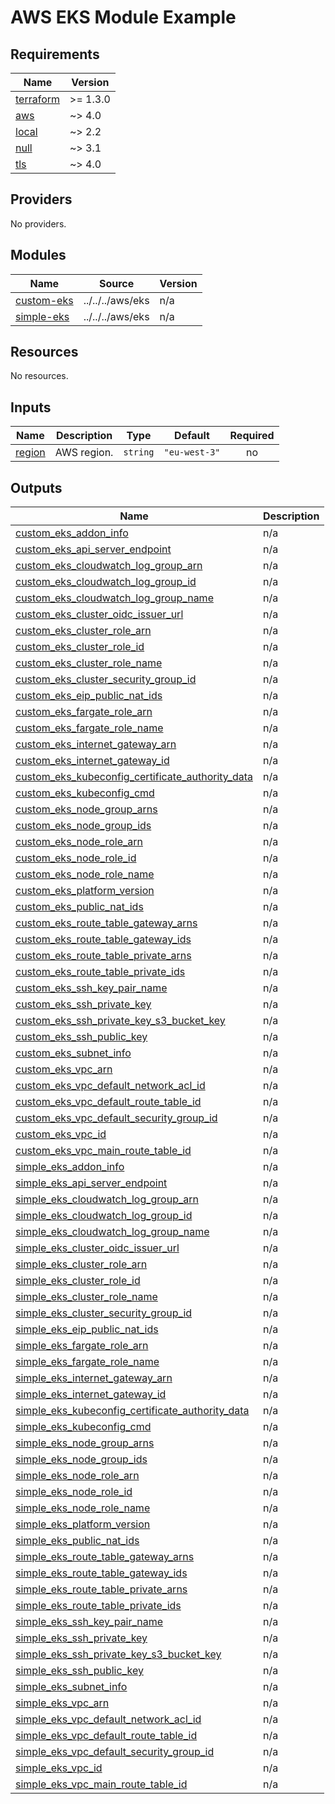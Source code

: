 # AWS EKS Module Example

<!-- BEGIN_TF_DOCS -->
## Requirements

| Name | Version |
|------|---------|
| <a name="requirement_terraform"></a> [terraform](#requirement\_terraform) | >= 1.3.0 |
| <a name="requirement_aws"></a> [aws](#requirement\_aws) | ~> 4.0 |
| <a name="requirement_local"></a> [local](#requirement\_local) | ~> 2.2 |
| <a name="requirement_null"></a> [null](#requirement\_null) | ~> 3.1 |
| <a name="requirement_tls"></a> [tls](#requirement\_tls) | ~> 4.0 |

## Providers

No providers.

## Modules

| Name | Source | Version |
|------|--------|---------|
| <a name="module_custom-eks"></a> [custom-eks](#module\_custom-eks) | ../../../aws/eks | n/a |
| <a name="module_simple-eks"></a> [simple-eks](#module\_simple-eks) | ../../../aws/eks | n/a |

## Resources

No resources.

## Inputs

| Name | Description | Type | Default | Required |
|------|-------------|------|---------|:--------:|
| <a name="input_region"></a> [region](#input\_region) | AWS region. | `string` | `"eu-west-3"` | no |

## Outputs

| Name | Description |
|------|-------------|
| <a name="output_custom_eks_addon_info"></a> [custom\_eks\_addon\_info](#output\_custom\_eks\_addon\_info) | n/a |
| <a name="output_custom_eks_api_server_endpoint"></a> [custom\_eks\_api\_server\_endpoint](#output\_custom\_eks\_api\_server\_endpoint) | n/a |
| <a name="output_custom_eks_cloudwatch_log_group_arn"></a> [custom\_eks\_cloudwatch\_log\_group\_arn](#output\_custom\_eks\_cloudwatch\_log\_group\_arn) | n/a |
| <a name="output_custom_eks_cloudwatch_log_group_id"></a> [custom\_eks\_cloudwatch\_log\_group\_id](#output\_custom\_eks\_cloudwatch\_log\_group\_id) | n/a |
| <a name="output_custom_eks_cloudwatch_log_group_name"></a> [custom\_eks\_cloudwatch\_log\_group\_name](#output\_custom\_eks\_cloudwatch\_log\_group\_name) | n/a |
| <a name="output_custom_eks_cluster_oidc_issuer_url"></a> [custom\_eks\_cluster\_oidc\_issuer\_url](#output\_custom\_eks\_cluster\_oidc\_issuer\_url) | n/a |
| <a name="output_custom_eks_cluster_role_arn"></a> [custom\_eks\_cluster\_role\_arn](#output\_custom\_eks\_cluster\_role\_arn) | n/a |
| <a name="output_custom_eks_cluster_role_id"></a> [custom\_eks\_cluster\_role\_id](#output\_custom\_eks\_cluster\_role\_id) | n/a |
| <a name="output_custom_eks_cluster_role_name"></a> [custom\_eks\_cluster\_role\_name](#output\_custom\_eks\_cluster\_role\_name) | n/a |
| <a name="output_custom_eks_cluster_security_group_id"></a> [custom\_eks\_cluster\_security\_group\_id](#output\_custom\_eks\_cluster\_security\_group\_id) | n/a |
| <a name="output_custom_eks_eip_public_nat_ids"></a> [custom\_eks\_eip\_public\_nat\_ids](#output\_custom\_eks\_eip\_public\_nat\_ids) | n/a |
| <a name="output_custom_eks_fargate_role_arn"></a> [custom\_eks\_fargate\_role\_arn](#output\_custom\_eks\_fargate\_role\_arn) | n/a |
| <a name="output_custom_eks_fargate_role_name"></a> [custom\_eks\_fargate\_role\_name](#output\_custom\_eks\_fargate\_role\_name) | n/a |
| <a name="output_custom_eks_internet_gateway_arn"></a> [custom\_eks\_internet\_gateway\_arn](#output\_custom\_eks\_internet\_gateway\_arn) | n/a |
| <a name="output_custom_eks_internet_gateway_id"></a> [custom\_eks\_internet\_gateway\_id](#output\_custom\_eks\_internet\_gateway\_id) | n/a |
| <a name="output_custom_eks_kubeconfig_certificate_authority_data"></a> [custom\_eks\_kubeconfig\_certificate\_authority\_data](#output\_custom\_eks\_kubeconfig\_certificate\_authority\_data) | n/a |
| <a name="output_custom_eks_kubeconfig_cmd"></a> [custom\_eks\_kubeconfig\_cmd](#output\_custom\_eks\_kubeconfig\_cmd) | n/a |
| <a name="output_custom_eks_node_group_arns"></a> [custom\_eks\_node\_group\_arns](#output\_custom\_eks\_node\_group\_arns) | n/a |
| <a name="output_custom_eks_node_group_ids"></a> [custom\_eks\_node\_group\_ids](#output\_custom\_eks\_node\_group\_ids) | n/a |
| <a name="output_custom_eks_node_role_arn"></a> [custom\_eks\_node\_role\_arn](#output\_custom\_eks\_node\_role\_arn) | n/a |
| <a name="output_custom_eks_node_role_id"></a> [custom\_eks\_node\_role\_id](#output\_custom\_eks\_node\_role\_id) | n/a |
| <a name="output_custom_eks_node_role_name"></a> [custom\_eks\_node\_role\_name](#output\_custom\_eks\_node\_role\_name) | n/a |
| <a name="output_custom_eks_platform_version"></a> [custom\_eks\_platform\_version](#output\_custom\_eks\_platform\_version) | n/a |
| <a name="output_custom_eks_public_nat_ids"></a> [custom\_eks\_public\_nat\_ids](#output\_custom\_eks\_public\_nat\_ids) | n/a |
| <a name="output_custom_eks_route_table_gateway_arns"></a> [custom\_eks\_route\_table\_gateway\_arns](#output\_custom\_eks\_route\_table\_gateway\_arns) | n/a |
| <a name="output_custom_eks_route_table_gateway_ids"></a> [custom\_eks\_route\_table\_gateway\_ids](#output\_custom\_eks\_route\_table\_gateway\_ids) | n/a |
| <a name="output_custom_eks_route_table_private_arns"></a> [custom\_eks\_route\_table\_private\_arns](#output\_custom\_eks\_route\_table\_private\_arns) | n/a |
| <a name="output_custom_eks_route_table_private_ids"></a> [custom\_eks\_route\_table\_private\_ids](#output\_custom\_eks\_route\_table\_private\_ids) | n/a |
| <a name="output_custom_eks_ssh_key_pair_name"></a> [custom\_eks\_ssh\_key\_pair\_name](#output\_custom\_eks\_ssh\_key\_pair\_name) | n/a |
| <a name="output_custom_eks_ssh_private_key"></a> [custom\_eks\_ssh\_private\_key](#output\_custom\_eks\_ssh\_private\_key) | n/a |
| <a name="output_custom_eks_ssh_private_key_s3_bucket_key"></a> [custom\_eks\_ssh\_private\_key\_s3\_bucket\_key](#output\_custom\_eks\_ssh\_private\_key\_s3\_bucket\_key) | n/a |
| <a name="output_custom_eks_ssh_public_key"></a> [custom\_eks\_ssh\_public\_key](#output\_custom\_eks\_ssh\_public\_key) | n/a |
| <a name="output_custom_eks_subnet_info"></a> [custom\_eks\_subnet\_info](#output\_custom\_eks\_subnet\_info) | n/a |
| <a name="output_custom_eks_vpc_arn"></a> [custom\_eks\_vpc\_arn](#output\_custom\_eks\_vpc\_arn) | n/a |
| <a name="output_custom_eks_vpc_default_network_acl_id"></a> [custom\_eks\_vpc\_default\_network\_acl\_id](#output\_custom\_eks\_vpc\_default\_network\_acl\_id) | n/a |
| <a name="output_custom_eks_vpc_default_route_table_id"></a> [custom\_eks\_vpc\_default\_route\_table\_id](#output\_custom\_eks\_vpc\_default\_route\_table\_id) | n/a |
| <a name="output_custom_eks_vpc_default_security_group_id"></a> [custom\_eks\_vpc\_default\_security\_group\_id](#output\_custom\_eks\_vpc\_default\_security\_group\_id) | n/a |
| <a name="output_custom_eks_vpc_id"></a> [custom\_eks\_vpc\_id](#output\_custom\_eks\_vpc\_id) | n/a |
| <a name="output_custom_eks_vpc_main_route_table_id"></a> [custom\_eks\_vpc\_main\_route\_table\_id](#output\_custom\_eks\_vpc\_main\_route\_table\_id) | n/a |
| <a name="output_simple_eks_addon_info"></a> [simple\_eks\_addon\_info](#output\_simple\_eks\_addon\_info) | n/a |
| <a name="output_simple_eks_api_server_endpoint"></a> [simple\_eks\_api\_server\_endpoint](#output\_simple\_eks\_api\_server\_endpoint) | n/a |
| <a name="output_simple_eks_cloudwatch_log_group_arn"></a> [simple\_eks\_cloudwatch\_log\_group\_arn](#output\_simple\_eks\_cloudwatch\_log\_group\_arn) | n/a |
| <a name="output_simple_eks_cloudwatch_log_group_id"></a> [simple\_eks\_cloudwatch\_log\_group\_id](#output\_simple\_eks\_cloudwatch\_log\_group\_id) | n/a |
| <a name="output_simple_eks_cloudwatch_log_group_name"></a> [simple\_eks\_cloudwatch\_log\_group\_name](#output\_simple\_eks\_cloudwatch\_log\_group\_name) | n/a |
| <a name="output_simple_eks_cluster_oidc_issuer_url"></a> [simple\_eks\_cluster\_oidc\_issuer\_url](#output\_simple\_eks\_cluster\_oidc\_issuer\_url) | n/a |
| <a name="output_simple_eks_cluster_role_arn"></a> [simple\_eks\_cluster\_role\_arn](#output\_simple\_eks\_cluster\_role\_arn) | n/a |
| <a name="output_simple_eks_cluster_role_id"></a> [simple\_eks\_cluster\_role\_id](#output\_simple\_eks\_cluster\_role\_id) | n/a |
| <a name="output_simple_eks_cluster_role_name"></a> [simple\_eks\_cluster\_role\_name](#output\_simple\_eks\_cluster\_role\_name) | n/a |
| <a name="output_simple_eks_cluster_security_group_id"></a> [simple\_eks\_cluster\_security\_group\_id](#output\_simple\_eks\_cluster\_security\_group\_id) | n/a |
| <a name="output_simple_eks_eip_public_nat_ids"></a> [simple\_eks\_eip\_public\_nat\_ids](#output\_simple\_eks\_eip\_public\_nat\_ids) | n/a |
| <a name="output_simple_eks_fargate_role_arn"></a> [simple\_eks\_fargate\_role\_arn](#output\_simple\_eks\_fargate\_role\_arn) | n/a |
| <a name="output_simple_eks_fargate_role_name"></a> [simple\_eks\_fargate\_role\_name](#output\_simple\_eks\_fargate\_role\_name) | n/a |
| <a name="output_simple_eks_internet_gateway_arn"></a> [simple\_eks\_internet\_gateway\_arn](#output\_simple\_eks\_internet\_gateway\_arn) | n/a |
| <a name="output_simple_eks_internet_gateway_id"></a> [simple\_eks\_internet\_gateway\_id](#output\_simple\_eks\_internet\_gateway\_id) | n/a |
| <a name="output_simple_eks_kubeconfig_certificate_authority_data"></a> [simple\_eks\_kubeconfig\_certificate\_authority\_data](#output\_simple\_eks\_kubeconfig\_certificate\_authority\_data) | n/a |
| <a name="output_simple_eks_kubeconfig_cmd"></a> [simple\_eks\_kubeconfig\_cmd](#output\_simple\_eks\_kubeconfig\_cmd) | n/a |
| <a name="output_simple_eks_node_group_arns"></a> [simple\_eks\_node\_group\_arns](#output\_simple\_eks\_node\_group\_arns) | n/a |
| <a name="output_simple_eks_node_group_ids"></a> [simple\_eks\_node\_group\_ids](#output\_simple\_eks\_node\_group\_ids) | n/a |
| <a name="output_simple_eks_node_role_arn"></a> [simple\_eks\_node\_role\_arn](#output\_simple\_eks\_node\_role\_arn) | n/a |
| <a name="output_simple_eks_node_role_id"></a> [simple\_eks\_node\_role\_id](#output\_simple\_eks\_node\_role\_id) | n/a |
| <a name="output_simple_eks_node_role_name"></a> [simple\_eks\_node\_role\_name](#output\_simple\_eks\_node\_role\_name) | n/a |
| <a name="output_simple_eks_platform_version"></a> [simple\_eks\_platform\_version](#output\_simple\_eks\_platform\_version) | n/a |
| <a name="output_simple_eks_public_nat_ids"></a> [simple\_eks\_public\_nat\_ids](#output\_simple\_eks\_public\_nat\_ids) | n/a |
| <a name="output_simple_eks_route_table_gateway_arns"></a> [simple\_eks\_route\_table\_gateway\_arns](#output\_simple\_eks\_route\_table\_gateway\_arns) | n/a |
| <a name="output_simple_eks_route_table_gateway_ids"></a> [simple\_eks\_route\_table\_gateway\_ids](#output\_simple\_eks\_route\_table\_gateway\_ids) | n/a |
| <a name="output_simple_eks_route_table_private_arns"></a> [simple\_eks\_route\_table\_private\_arns](#output\_simple\_eks\_route\_table\_private\_arns) | n/a |
| <a name="output_simple_eks_route_table_private_ids"></a> [simple\_eks\_route\_table\_private\_ids](#output\_simple\_eks\_route\_table\_private\_ids) | n/a |
| <a name="output_simple_eks_ssh_key_pair_name"></a> [simple\_eks\_ssh\_key\_pair\_name](#output\_simple\_eks\_ssh\_key\_pair\_name) | n/a |
| <a name="output_simple_eks_ssh_private_key"></a> [simple\_eks\_ssh\_private\_key](#output\_simple\_eks\_ssh\_private\_key) | n/a |
| <a name="output_simple_eks_ssh_private_key_s3_bucket_key"></a> [simple\_eks\_ssh\_private\_key\_s3\_bucket\_key](#output\_simple\_eks\_ssh\_private\_key\_s3\_bucket\_key) | n/a |
| <a name="output_simple_eks_ssh_public_key"></a> [simple\_eks\_ssh\_public\_key](#output\_simple\_eks\_ssh\_public\_key) | n/a |
| <a name="output_simple_eks_subnet_info"></a> [simple\_eks\_subnet\_info](#output\_simple\_eks\_subnet\_info) | n/a |
| <a name="output_simple_eks_vpc_arn"></a> [simple\_eks\_vpc\_arn](#output\_simple\_eks\_vpc\_arn) | n/a |
| <a name="output_simple_eks_vpc_default_network_acl_id"></a> [simple\_eks\_vpc\_default\_network\_acl\_id](#output\_simple\_eks\_vpc\_default\_network\_acl\_id) | n/a |
| <a name="output_simple_eks_vpc_default_route_table_id"></a> [simple\_eks\_vpc\_default\_route\_table\_id](#output\_simple\_eks\_vpc\_default\_route\_table\_id) | n/a |
| <a name="output_simple_eks_vpc_default_security_group_id"></a> [simple\_eks\_vpc\_default\_security\_group\_id](#output\_simple\_eks\_vpc\_default\_security\_group\_id) | n/a |
| <a name="output_simple_eks_vpc_id"></a> [simple\_eks\_vpc\_id](#output\_simple\_eks\_vpc\_id) | n/a |
| <a name="output_simple_eks_vpc_main_route_table_id"></a> [simple\_eks\_vpc\_main\_route\_table\_id](#output\_simple\_eks\_vpc\_main\_route\_table\_id) | n/a |
<!-- END_TF_DOCS -->
